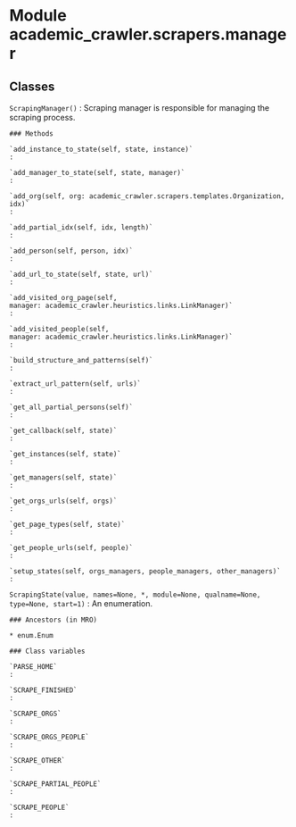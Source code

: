 Module academic_crawler.scrapers.manager
========================================

Classes
-------

`ScrapingManager()`
:   Scraping manager is responsible for managing the scraping process.

    ### Methods

    `add_instance_to_state(self, state, instance)`
    :

    `add_manager_to_state(self, state, manager)`
    :

    `add_org(self, org: academic_crawler.scrapers.templates.Organization, idx)`
    :

    `add_partial_idx(self, idx, length)`
    :

    `add_person(self, person, idx)`
    :

    `add_url_to_state(self, state, url)`
    :

    `add_visited_org_page(self, manager: academic_crawler.heuristics.links.LinkManager)`
    :

    `add_visited_people(self, manager: academic_crawler.heuristics.links.LinkManager)`
    :

    `build_structure_and_patterns(self)`
    :

    `extract_url_pattern(self, urls)`
    :

    `get_all_partial_persons(self)`
    :

    `get_callback(self, state)`
    :

    `get_instances(self, state)`
    :

    `get_managers(self, state)`
    :

    `get_orgs_urls(self, orgs)`
    :

    `get_page_types(self, state)`
    :

    `get_people_urls(self, people)`
    :

    `setup_states(self, orgs_managers, people_managers, other_managers)`
    :

`ScrapingState(value, names=None, *, module=None, qualname=None, type=None, start=1)`
:   An enumeration.

    ### Ancestors (in MRO)

    * enum.Enum

    ### Class variables

    `PARSE_HOME`
    :

    `SCRAPE_FINISHED`
    :

    `SCRAPE_ORGS`
    :

    `SCRAPE_ORGS_PEOPLE`
    :

    `SCRAPE_OTHER`
    :

    `SCRAPE_PARTIAL_PEOPLE`
    :

    `SCRAPE_PEOPLE`
    :